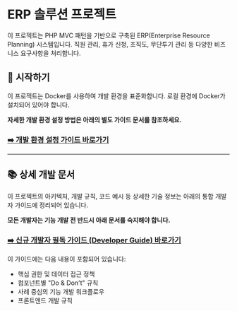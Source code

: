 # ERP 솔루션 프로젝트

이 프로젝트는 PHP MVC 패턴을 기반으로 구축된 ERP(Enterprise Resource Planning) 시스템입니다. 직원 관리, 휴가 신청, 조직도, 무단투기 관리 등 다양한 비즈니스 요구사항을 처리합니다.

## 🚀 시작하기

이 프로젝트는 Docker를 사용하여 개발 환경을 표준화합니다. 로컬 환경에 Docker가 설치되어 있어야 합니다.

**자세한 개발 환경 설정 방법은 아래의 별도 가이드 문서를 참조하세요.**

### **[➡️ 개발 환경 설정 가이드 바로가기](./docs/ENVIRONMENT_SETUP.md)**

---

## 📚 상세 개발 문서

이 프로젝트의 아키텍처, 개발 규칙, 코드 예시 등 상세한 기술 정보는 아래의 통합 개발자 가이드에 정리되어 있습니다.

**모든 개발자는 기능 개발 전 반드시 아래 문서를 숙지해야 합니다.**

### **[➡️ 신규 개발자 필독 가이드 (Developer Guide) 바로가기](./docs/DEVELOPER_GUIDE.md)**

이 가이드에는 다음 내용이 포함되어 있습니다:
-   핵심 권한 및 데이터 접근 정책
-   컴포넌트별 "Do & Don't" 규칙
-   사례 중심의 기능 개발 워크플로우
-   프론트엔드 개발 규칙